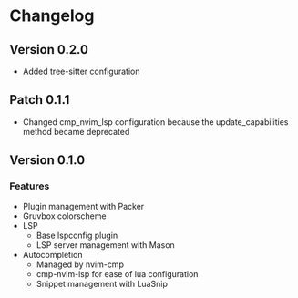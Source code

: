 # Changelog
## Version 0.2.0
- Added tree-sitter configuration
## Patch 0.1.1
- Changed cmp_nvim_lsp configuration because the update_capabilities method became deprecated
## Version 0.1.0
### Features
- Plugin management with Packer
- Gruvbox colorscheme
- LSP
	- Base lspconfig plugin
	- LSP server management with Mason
- Autocompletion
	- Managed by nvim-cmp
	- cmp-nvim-lsp for ease of lua configuration
	- Snippet management with LuaSnip

